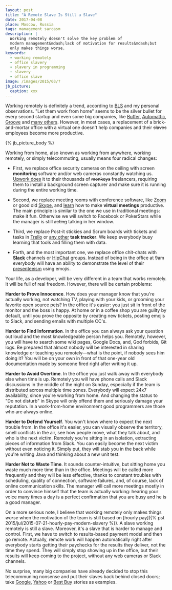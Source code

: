 ```yaml
---
layout: post
title: "A Remote Slave Is Still a Slave"
date: 2017-04-08
place: Moscow, Russia
tags: management sarcasm
description: |
  Working remotely doesn't solve the key problem of
  modern management&mdash;lack of motivation for results&mdash;but
  only makes things worse.
keywords:
  - working remotely
  - office slavery
  - slavery in programming
  - slavery
  - office slave
image: /images/2015/03/?
jb_picture:
  caption: xxx
---
```


Working remotely is definitely a trend, according to
[BLS](https://www.bls.gov/opub/ted/2016/24-percent-of-employed-people-did-some-or-all-of-their-work-at-home-in-2015.htm)
and my personal observations.
"Let them work from home"
seems to be the silver bullet for
every second startup and even some big companies, like
[Buffer](https://open.bufferapp.com/remote-team-connect/),
[Automattic](https://www.linkedin.com/pulse/billion-dollar-tech-company-offices-email-glenn-leibowitz),
[Groove](https://www.groovehq.com/blog/remote-work-tips)
and
[many others](https://www.forbes.com/sites/laurashin/2017/01/31/work-from-home-in-2017-the-top-100-companies-offering-remote-jobs/).
However, in most cases, a replacement of a brick-and-mortar office with a virtual one
doesn't help companies and their <del>slaves</del> employees
become more productive.

<!--more-->

{% jb_picture_body %}

Working from home, also known as working from anywhere,
working remotely, or simply telecommuting, usually means four
radical changes:

  * First, we replace office security cameras on the ceiling with screen
    **monitoring** software and/or web cameras constantly watching us.
    [Upwork does](https://support.upwork.com/hc/en-us/articles/211064098-Log-Time-with-the-Upwork-Desktop-App-)
    it to their thousands of <del>monkeys</del> freelancers,
    requiring them to install a background screen capturer
    and make sure it is running during the entire working time.

  * Second, we replace meeting rooms with conference software,
    like [Zoom](https://zoom.us/) or good old [Skype](https://www.skype.com/en/),
    and [learn](https://hbr.org/2015/03/how-to-run-a-great-virtual-meeting)
    how to make **virtual meetings** productive. The main principle is similar to
    the one we use in traditional meetings: make it fun. Otherwise we will
    switch to Facebook or PokerStars while the manager is
    still <del>acting</del> talking in her window.

  * Third, we replace Post-it stickies and Scrum boards with tickets and
    tasks in [Trello](https://trello.com/)
    or [any other](https://www.quora.com/What-are-the-best-alternatives-to-Trello)
    **task tracker**.
    We keep everybody busy learning that tools and filling them with data.

  * Forth, and the most important one, we replace office chit-chats with
    [**Slack**](https://slack.com/) channels or [HipChat](https://www.hipchat.com/) groups.
    Instead of being in the office at 9am
    everybody will have an ability to demonstrate the level of their
    [presenteeism](https://en.wikipedia.org/wiki/Presenteeism) using emojis.

Your life, as a developer, will be very different in a team that
works remotely. It will be full of real freedom. However, there will be
certain problems:

**Harder to Prove Innocence**.
How does your manager know that you're actually working,
not watching TV, playing with your kids, or grooming your favorite
open source pets? In the office it's easier: you just sit in front of the monitor
and the boss is happy. At home or in a coffee shop you are guilty by
default, until you prove the opposite by creating new tickets,
posting emojis to Slack, and sending emails with multiple CC's.

**Harder to Find Information**.
In the office you can always ask your question out loud and
the most knowledgeable person helps you. Remotely, however, you will have
to search some wiki pages, Google Docs,
and, God forbids, Git logs. Be prepared that almost nobody
will be interested in sharing knowledge or teaching you remotely&mdash;what
is the point, if nobody sees him doing it? You will be on your own
in front of that one-year old documentation made by someone fired
right after writing it up.

**Harder to Avoid Overtime**.
In the office you just walk away with everybody else when time is up. Remotely
you will have phone calls and Slack discussions in the middle of the night on Sunday,
especially if the team is distributed across multiple time zones. Everybody
will expect 24x7 availability, since you're working from home. And changing
the status to "Do not disturb" in Skype will only offend them and seriously
damage your reputation. In a work-from-home environment good programmers are
those who are always online.

**Harder to Defend Yourself**.
You won't know where to expect the next trouble from. In the office it's easier,
you can visually observe the territory, smell conflicts in the air, see
how people move, what they talk about, and who is the next victim. Remotely
you're sitting in an isolation, extracting pieces of information from Slack.
You can easily become the next victim without even noticing it. Simply put,
they will stab you in the back while you're writing Java and thinking
about a new unit test.

**Harder Not to Waste Time**.
It sounds counter-intuitive, but sitting home you waste much more time
than in the office. Meetings will be called more frequently and they will
be less effective, thanks to constant troubles with scheduling, quality of
connection, software failures, and, of course, lack of online communication
skills. The manager will call more meetings mostly in order to convince
himself that the team is actually working: hearing your voice many times a day is
a perfect confirmation that you are busy and he is a good manager.

On a more serious note, I believe that working remotely
only makes things _worse_ when the motivation of the team
is still based on [hourly pay]({% pst 2015/jul/2015-07-21-hourly-pay-modern-slavery %}).
A slave working remotely is still a slave. Moreover, it's a slave that
is harder to manage and control. First, we have to switch to results-based
payment model and then go remote. Actually, remote work will happen automatically
right after everybody starts getting their paychecks for the results they
deliver, not the time they spend. They will simply stop showing up in the office,
but their results will keep coming to the project,
without any web cameras or Slack channels.

No surprise, many big companies have already decided to stop this telecommuning
nonsense and put their slaves back behind closed doors; take
[Google](http://www.tbray.org/ongoing/When/201x/2014/02/19/Leaving-Google),
[Yahoo](http://money.cnn.com/2013/02/25/technology/yahoo-work-from-home/index.html?iid=EL) or
[Best Buy](http://money.cnn.com/2013/03/05/technology/best-buy-work-from-home/index.html)
stories as examples.

